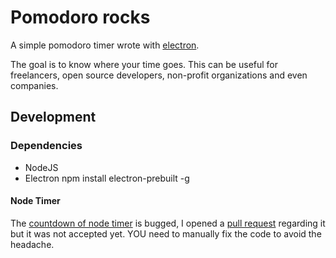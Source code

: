 # Pomodoro rocks

A simple pomodoro timer wrote with [electron](http://electron.atom.io).

The goal is to know where your time goes.
This can be useful for freelancers, open source developers, non-profit
organizations and even companies.

## Development

### Dependencies

 * NodeJS
 * Electron
    npm install electron-prebuilt -g

#### Node Timer

The [countdown of node timer](https://github.com/malinkie/node-timers/blob/master/countdown.js)
is bugged, I opened a [pull request](https://github.com/malinkie/node-timers/pull/2)
regarding it but it was not accepted yet. YOU need to manually fix the code to
avoid the headache.
